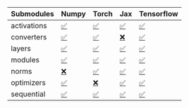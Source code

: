 | Submodules   | Numpy                                                                                                                           | Torch                                                                                                                           | Jax                                                                                                                             | Tensorflow                                                                                                                      |
|:-------------|:--------------------------------------------------------------------------------------------------------------------------------|:--------------------------------------------------------------------------------------------------------------------------------|:--------------------------------------------------------------------------------------------------------------------------------|:--------------------------------------------------------------------------------------------------------------------------------|
| activations  | <a href="https://github.com/unifyai/ivy/runs/8255706506?check_suite_focus=true" rel="noopener noreferrer" target="_blank">✅</a> | <a href="https://github.com/unifyai/ivy/runs/8255707485?check_suite_focus=true" rel="noopener noreferrer" target="_blank">✅</a> | <a href="https://github.com/unifyai/ivy/runs/8255708333?check_suite_focus=true" rel="noopener noreferrer" target="_blank">✅</a> | <a href="https://github.com/unifyai/ivy/runs/8255709298?check_suite_focus=true" rel="noopener noreferrer" target="_blank">✅</a> |
| converters   | <a href="https://github.com/unifyai/ivy/runs/8255706652?check_suite_focus=true" rel="noopener noreferrer" target="_blank">✅</a> | <a href="https://github.com/unifyai/ivy/runs/8255707616?check_suite_focus=true" rel="noopener noreferrer" target="_blank">✅</a> | <a href="https://github.com/unifyai/ivy/runs/8255708464?check_suite_focus=true" rel="noopener noreferrer" target="_blank">❌</a> | <a href="https://github.com/unifyai/ivy/runs/8255709435?check_suite_focus=true" rel="noopener noreferrer" target="_blank">✅</a> |
| layers       | <a href="https://github.com/unifyai/ivy/runs/8255706792?check_suite_focus=true" rel="noopener noreferrer" target="_blank">✅</a> | <a href="https://github.com/unifyai/ivy/runs/8255707726?check_suite_focus=true" rel="noopener noreferrer" target="_blank">✅</a> | <a href="https://github.com/unifyai/ivy/runs/8255708588?check_suite_focus=true" rel="noopener noreferrer" target="_blank">✅</a> | <a href="https://github.com/unifyai/ivy/runs/8255709560?check_suite_focus=true" rel="noopener noreferrer" target="_blank">✅</a> |
| modules      | <a href="https://github.com/unifyai/ivy/runs/8255706997?check_suite_focus=true" rel="noopener noreferrer" target="_blank">✅</a> | <a href="https://github.com/unifyai/ivy/runs/8255707889?check_suite_focus=true" rel="noopener noreferrer" target="_blank">✅</a> | <a href="https://github.com/unifyai/ivy/runs/8255708767?check_suite_focus=true" rel="noopener noreferrer" target="_blank">✅</a> | <a href="https://github.com/unifyai/ivy/runs/8255709738?check_suite_focus=true" rel="noopener noreferrer" target="_blank">✅</a> |
| norms        | <a href="https://github.com/unifyai/ivy/runs/8255707106?check_suite_focus=true" rel="noopener noreferrer" target="_blank">❌</a> | <a href="https://github.com/unifyai/ivy/runs/8255707990?check_suite_focus=true" rel="noopener noreferrer" target="_blank">✅</a> | <a href="https://github.com/unifyai/ivy/runs/8255708899?check_suite_focus=true" rel="noopener noreferrer" target="_blank">✅</a> | <a href="https://github.com/unifyai/ivy/runs/8255709849?check_suite_focus=true" rel="noopener noreferrer" target="_blank">✅</a> |
| optimizers   | <a href="https://github.com/unifyai/ivy/runs/8255707232?check_suite_focus=true" rel="noopener noreferrer" target="_blank">✅</a> | <a href="https://github.com/unifyai/ivy/runs/8255708092?check_suite_focus=true" rel="noopener noreferrer" target="_blank">❌</a> | <a href="https://github.com/unifyai/ivy/runs/8255709027?check_suite_focus=true" rel="noopener noreferrer" target="_blank">✅</a> | <a href="https://github.com/unifyai/ivy/runs/8255709978?check_suite_focus=true" rel="noopener noreferrer" target="_blank">✅</a> |
| sequential   | <a href="https://github.com/unifyai/ivy/runs/8255707360?check_suite_focus=true" rel="noopener noreferrer" target="_blank">✅</a> | <a href="https://github.com/unifyai/ivy/runs/8255708206?check_suite_focus=true" rel="noopener noreferrer" target="_blank">✅</a> | <a href="https://github.com/unifyai/ivy/runs/8255709179?check_suite_focus=true" rel="noopener noreferrer" target="_blank">✅</a> | <a href="https://github.com/unifyai/ivy/runs/8255710105?check_suite_focus=true" rel="noopener noreferrer" target="_blank">✅</a> |